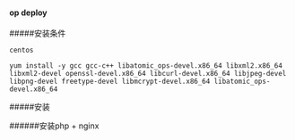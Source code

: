 #### op deploy

#####安装条件

    centos
    
    yum install -y gcc gcc-c++ libatomic_ops-devel.x86_64 libxml2.x86_64 libxml2-devel openssl-devel.x86_64 libcurl-devel.x86_64 libjpeg-devel libpng-devel freetype-devel libmcrypt-devel.x86_64 libatomic_ops-devel.x86_64


#####安装

######安装php + nginx
    

